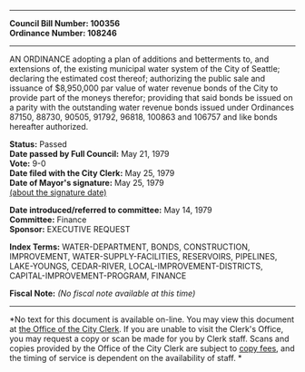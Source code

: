 * * * * *  
  
**Council Bill Number: [](#h0)[](#h2)100356**   
**Ordinance Number: 108246**  
  
* * * * *  
  
AN ORDINANCE adopting a plan of additions and betterments to, and extensions of, the existing municipal water system of the City of Seattle; declaring the estimated cost thereof; authorizing the public sale and issuance of $8,950,000 par value of water revenue bonds of the City to provide part of the moneys therefor; providing that said bonds be issued on a parity with the outstanding water revenue bonds issued under Ordinances 87150, 88730, 90505, 91792, 96818, 100863 and 106757 and like bonds hereafter authorized.  
  
**Status:** Passed   
**Date passed by Full Council:** May 21, 1979   
**Vote:** 9-0   
**Date filed with the City Clerk:** May 25, 1979   
**Date of Mayor's signature:** May 25, 1979   
[(about the signature date)](/~public/approvaldate.htm)   
  
  
**Date introduced/referred to committee:** May 14, 1979   
**Committee:** Finance   
**Sponsor:** EXECUTIVE REQUEST   
  
**Index Terms:** WATER-DEPARTMENT, BONDS, CONSTRUCTION, IMPROVEMENT, WATER-SUPPLY-FACILITIES, RESERVOIRS, PIPELINES, LAKE-YOUNGS, CEDAR-RIVER, LOCAL-IMPROVEMENT-DISTRICTS, CAPITAL-IMPROVEMENT-PROGRAM, FINANCE  
  
**Fiscal Note:** *(No fiscal note available at this time)*  
  
* * * * *  
  
*No text for this document is available on-line. You may view this document at [the Office of the City Clerk](http://www.seattle.gov/leg/clerk/contactUs.htm). If you are unable to visit the Clerk's Office, you may request a copy or scan be made for you by Clerk staff. Scans and copies provided by the Office of the City Clerk are subject to [copy fees](http://clerk.seattle.gov/~public/clerkfees.htm), and the timing of service is dependent on the availability of staff. *  
  
  

